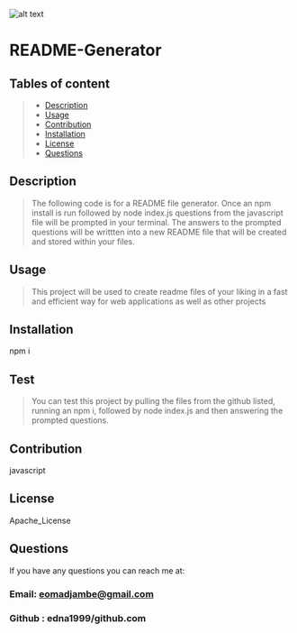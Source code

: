 
 ![alt text](https://img.shields.io/badge/license-Apache_License-blueviolet)
 # README-Generator
 ## Tables of content
 >- [Description](#description)
 >- [Usage](#usage)
 >- [Contribution](#contribution)
 >- [Installation](#installation)
 >- [License](#license)
 >- [Questions](#questions)
 ## Description
 >The following code is for a README file generator. Once an npm install is run followed by node index.js questions from the javascript file will be prompted in your terminal. The answers to the prompted questions will be writtten into a new README file that will be created and stored within your files.
 ## Usage
 >This project will be used to create readme files of your liking in a fast and efficient way for web applications as well as other projects
 ## Installation 
 npm i
 ## Test
 >You can test this project by pulling the files from the github listed, running an npm i, followed by node index.js and then answering the prompted questions.
 ## Contribution
 javascript
 ## License
 Apache_License
 ## Questions
 If you have any questions you can reach me at:
 ### Email: eomadjambe@gmail.com
 ### Github : edna1999/github.com
    
